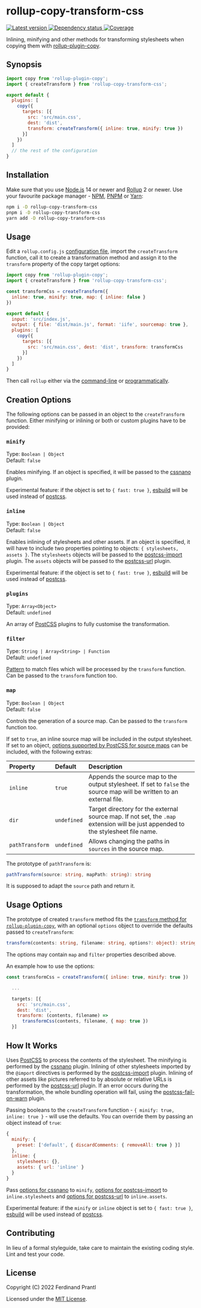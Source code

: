 # rollup-copy-transform-css

[![Latest version](https://img.shields.io/npm/v/rollup-copy-transform-css)
 ![Dependency status](https://img.shields.io/librariesio/release/npm/rollup-copy-transform-css)
](https://www.npmjs.com/package/rollup-copy-transform-css)
[![Coverage](https://codecov.io/gh/prantlf/rollup-copy-transform-css/branch/master/graph/badge.svg)](https://codecov.io/gh/prantlf/rollup-copy-transform-css)

Inlining, minifying and other methods for transforming stylesheets when copying them with [rollup-plugin-copy].

## Synopsis

```js
import copy from 'rollup-plugin-copy';
import { createTransform } from 'rollup-copy-transform-css';

export default {
  plugins: [
    copy({
      targets: [{
        src: 'src/main.css',
        dest: 'dist',
        transform: createTransform({ inline: true, minify: true })
      }]
    })
  ]
  // the rest of the configuration
}
```

## Installation

Make sure that you use [Node.js] 14 or newer and [Rollup] 2 or newer. Use your favourite package manager - [NPM], [PNPM] or [Yarn]:

```sh
npm i -D rollup-copy-transform-css
pnpm i -D rollup-copy-transform-css
yarn add -D rollup-copy-transform-css
```

## Usage

Edit a `rollup.config.js` [configuration file], import the `createTransform` function, call it to create a transformation method and assign it to the `transform` property of the copy target options:

```js
import copy from 'rollup-plugin-copy';
import { createTransform } from 'rollup-copy-transform-css';

const transformCss = createTransform({
  inline: true, minify: true, map: { inline: false }
})

export default {
  input: 'src/index.js',
  output: { file: 'dist/main.js', format: 'iife', sourcemap: true },
  plugins: [
    copy({
      targets: [{
        src: 'src/main.css', dest: 'dist', transform: transformCss
      }]
    })
  ]
}
```

Then call `rollup` either via the [command-line] or [programmatically].

## Creation Options

The following options can be passed in an object to the `createTransform` function. Either minifying or inlining or both or custom plugins have to be provided:

### `minify`

Type: `Boolean | Object`<br>
Default: `false`

Enables minifying. If an object is specified, it will be passed to the [cssnano] plugin.

Experimental feature: if the object is set to `{ fast: true }`, [esbuild] will be used instead of [postcss].

### `inline`

Type: `Boolean | Object`<br>
Default: `false`

Enables inlining of stylesheets and other assets. If an object is specified, it will have to include two properties pointing to objects: `{ stylesheets, assets }`. The `stylesheets` objects will be passed to the [postcss-import] plugin. The `assets` objects will be passed to the [postcss-url] plugin.

Experimental feature: if the object is set to `{ fast: true }`, [esbuild] will be used instead of [postcss].

### `plugins`

Type: `Array<Object>`<br>
Default: `undefined`

An array of [PostCSS] plugins to fully customise the transformation.

### `filter`

Type: `String | Array<String> | Function`<br>
Default: `undefined`

[Pattern] to match files which will be processed by the `transform` function. Can be passed to the `transform` function too.

### `map`

Type: `Boolean | Object`<br>
Default: `false`

Controls the generation of a source map. Can be passed to the `transform` function too.

If set to `true`, an inline source map will be included in the output stylesheet. If set to an object, [options supported by PostCSS for source maps] can be included, with the following extras:

| Property        | Default      | Description |
| :-------------- | :----------- | :---------- |
| `inline`        | `true`       | Appends the source map to the output stylesheet. If set to `false` the source map will be written to an external file. |
| `dir`           | `undefined`  | Target directory for the external source map. If not set, the `.map` extension will be just appended to the stylesheet file name. |
| `pathTransform` | `undefined`  | Allows changing the paths in `sources` in the source map. |

The prototype of `pathTransform` is:

```ts
pathTransform(source: string, mapPath: string): string
```

It is supposed to adapt the `source` path and return it.

## Usage Options

The prototype of created `transform` method fits the [`transform` method for `rollup-plugin-copy`], with an optional `options` object to override the defaults passed to `createTransform`:

```ts
transform(contents: string, filename: string, options?: object): string
```

The options may contain `map` and `filter` properties described above.

An example how to use the options:

```js
const transformCss = createTransform({ inline: true, minify: true })

  ...

  targets: [{
    src: 'src/main.css',
    dest: 'dist',
    transform: (contents, filename) =>
      transformCss(contents, filename, { map: true })
  }]
```

## How It Works

Uses [PostCSS] to process the contents of the stylesheet. The minifying is performed by the [cssnano] plugin. Inlining of other stylesheets imported by the `@import` directives is performed by the [postcss-import] plugin. Inlining of other assets like pictures referred to by absolute or relative URLs is performed by the [postcss-url] plugin. If an error occurs during the transformation, the whole bundling operation will fail, using the [postcss-fail-on-warn] plugin.

Passing booleans to the `createTransform` function - `{ minify: true, inline: true }` - will use the defaults. You can override them by passing an object instead of `true`:

```js
{
  minify: {
    preset: ['default', { discardComments: { removeAll: true } }]
  },
  inline: {
    stylesheets: {},
    assets: { url: 'inline' }
  }
}
```

Pass [options for cssnano] to `minify`, [options for postcss-import] to `inline.stylesheets` and [options for postcss-url] to `inline.assets`.

Experimental feature: if the `minify` or `inline` object is set to `{ fast: true }`, [esbuild] will be used instead of [postcss].

## Contributing

In lieu of a formal styleguide, take care to maintain the existing coding style. Lint and test your code.

## License

Copyright (C) 2022 Ferdinand Prantl

Licensed under the [MIT License].

[MIT License]: http://en.wikipedia.org/wiki/MIT_License
[Rollup]: https://rollupjs.org/
[Node.js]: https://nodejs.org/
[NPM]: https://www.npmjs.com/
[PNPM]: https://pnpm.io/
[Yarn]: https://yarnpkg.com/
[configuration file]: https://www.rollupjs.org/guide/en/#configuration-files
[command-line]: https://www.rollupjs.org/guide/en/#command-line-reference
[programmatically]: https://www.rollupjs.org/guide/en/#javascript-api
[Pattern]: https://www.linuxjournal.com/content/bash-extended-globbing
[PostCSS]: https://postcss.org/
[cssnano]: https://cssnano.co/
[esbuild]: https://esbuild.github.io/
[rollup-plugin-copy]: https://www.npmjs.com/package/rollup-plugin-copy
[postcss-import]: https://www.npmjs.com/package/postcss-import
[postcss-url]: https://www.npmjs.com/package/postcss-url
[postcss-fail-on-warn]: https://www.npmjs.com/package/postcss-fail-on-warn
[options supported by PostCSS for source maps]: https://postcss.org/api/#sourcemapoptions
[`transform` method for `rollup-plugin-copy`]: https://github.com/vladshcherbin/rollup-plugin-copy#transform-file-contents
[options for cssnano]: https://cssnano.co/docs/config-file/
[options for postcss-import]: https://github.com/postcss/postcss-import#options
[options for postcss-url]: https://github.com/postcss/postcss-url#options-combinations
